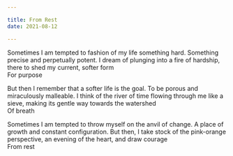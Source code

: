 ```yaml
---

title: From Rest
date: 2021-08-12

---
```


Sometimes I am tempted
to fashion of my life something hard. Something precise and perpetually potent. I dream of plunging into a fire of hardship, there to shed my current, softer form<br>
For purpose

But then I remember
that a softer life is the goal. To be porous and miraculously malleable. I think of the river of time flowing through me like a sieve, making its gentle way towards the watershed<br>
Of breath

Sometimes I am tempted
to throw myself on the anvil of change. A place of growth and constant configuration. But then, I take stock of the pink-orange perspective, an evening of the heart, and draw courage<br>
From rest
